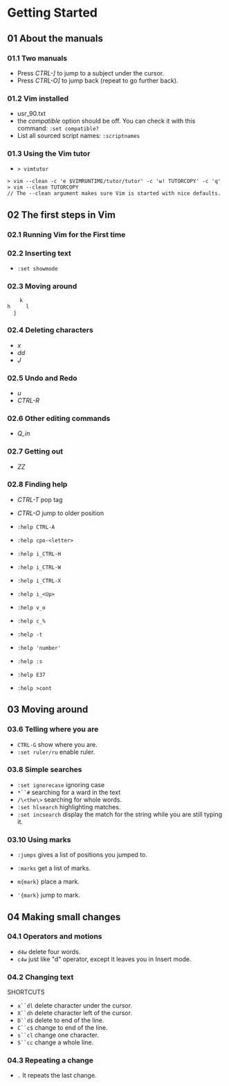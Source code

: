 
# Getting Started

## 01 About the manuals

### 01.1 Two manuals

- Press *CTRL-]* to jump to a subject under the cursor.
- Press *CTRL-O]* to jump back (repeat to go further back).

### 01.2 Vim installed

- usr_90.txt
- the *compatible* option should be off. You can check it with this command: `:set compatible?`
- List all sourced script names: `:scriptnames`

### 01.3 Using the Vim tutor

- `> vimtutor`

```
> vim --clean -c 'e $VIMRUNTIME/tutor/tutor' -c 'w! TUTORCOPY' -c 'q'
> vim --clean TUTORCOPY
// The --clean argument makes sure Vim is started with nice defaults.
```

## 02 The first steps in Vim

### 02.1 Running Vim for the First time

### 02.2 Inserting text 

- `:set showmode`

### 02.3 Moving around

```
    k
h     l
  j
```

### 02.4 Deleting characters

- *x*
- *dd*
- *J*

### 02.5 Undo and Redo

- *u*
- *CTRL-R*

### 02.6 Other editing commands

- *Q_in*

### 02.7 Getting out

- *ZZ*

### 02.8 Finding help

- *CTRL-T* pop tag
- *CTRL-O* jump to older position

- `:help CTRL-A`
- `:help cpo-<letter>`

- `:help i_CTRL-H`
- `:help i_CTRL-W`
- `:help i_CTRL-X`
- `:help i_<Up>`
- `:help v_o`
- `:help c_%`

- `:help -t`
- `:help 'number'`
- `:help :s`
- `:help E37`
- `:help >cont`

## 03 Moving around

### 03.6 Telling where you are

- `CTRL-G` show where you are.
- `:set ruler/ru` enable ruler.

### 03.8 Simple searches

- `:set ignorecase` ignoring case
- `*``#` searching for a ward in the text
- `/\<the\>` searching for whole words.
- `:set hlsearch` highlighting matches.
- `:set incsearch` display the match for the string while you are still typing it.

### 03.10 Using marks

- `:jumps` gives a list of positions you jumped to.

- `:marks` get a list of marks.
- `m{mark}` place a mark.
- `'{mark}` jump to mark.

## 04 Making small changes

### 04.1 Operators and motions

- `d4w` delete four words.
- `c4w` just like "d" operator, except it leaves you in Insert mode.

### 04.2 Changing text

SHORTCUTS

- `x``dl` delete character under the cursor.
- `X``dh` delete character left of the cursor.
- `D``d$` delete to end of the line.
- `C``c$` change to end of the line.
- `s``cl` change one character.
- `S``cc` change a whole line.

### 04.3 Repeating a change

- `.` It repeats the last change.














